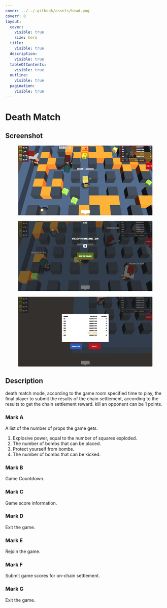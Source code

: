 ```yaml
---
cover: ../../.gitbook/assets/head.png
coverY: 0
layout:
  cover:
    visible: true
    size: hero
  title:
    visible: true
  description:
    visible: true
  tableOfContents:
    visible: true
  outline:
    visible: true
  pagination:
    visible: true
---
```


# Death Match

## Screenshot

<div>

<figure><img src="../../.gitbook/assets/newDeathMatch1.png" alt=""><figcaption></figcaption></figure>

 

<figure><img src="../../.gitbook/assets/newDeathMatch2.png" alt=""><figcaption></figcaption></figure>

 

<figure><img src="../../.gitbook/assets/newDeathMatch3.png" alt=""><figcaption></figcaption></figure>

</div>

## Description

death match mode, according to the game room specified time to play, the final player to submit the results of the chain settlement, according to the results to get the chain settlement reward. kill an opponent can be 1 points.

### Mark A

A list of the number of props the game gets.

1. Explosive power, equal to the number of squares exploded.
2. The number of bombs that can be placed.
3. Protect yourself from bombs.
4. The number of bombs that can be kicked.

### Mark B

Game Countdown.

### Mark C

Game score information.

### Mark D

Exit the game.

### Mark E

Rejoin the game.

### Mark F

Submit game scores for on-chain settlement.

### Mark G

Exit the game.
